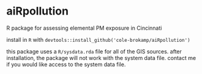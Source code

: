 # aiRpollution
R package for assessing elemental PM exposure in Cincinnati

install in `R` with `devtools::install_github('cole-brokamp/aiRpollution')`

this package uses a `R/sysdata.rda` file for all of the GIS sources. after installation, the package will 
not work with the system data file. contact me <cole dot brokamp at gmail dot com> if you would like 
access to the system data file.
